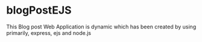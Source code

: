 # blogPostEJS
This Blog post Web Application is dynamic which has been created by using primarily, express, ejs and node.js
